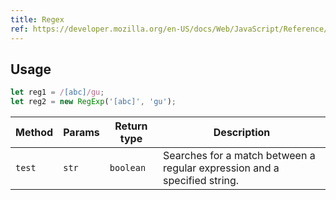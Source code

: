 ```yaml
---
title: Regex
ref: https://developer.mozilla.org/en-US/docs/Web/JavaScript/Reference/Global_Objects/RegExp/test
---
```


## Usage

```js
let reg1 = /[abc]/gu;
let reg2 = new RegExp('[abc]', 'gu');
```

| Method | Params | Return type | Description |
| --- | --- | --- | --- |
| `test` | `str` | `boolean` | Searches for a match between a regular expression and a specified string. |
